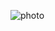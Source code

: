 ![photo](https://user-images.githubusercontent.com/106514759/171934655-5b1142da-a575-4b9f-8391-3d35f8ea8cb6.jpg)
